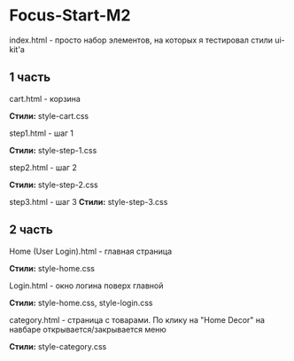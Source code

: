 # Focus-Start-M2

index.html - просто набор элементов, на которых я тестировал стили ui-kit'а

## 1 часть
cart.html - корзина 

**Стили:**
style-cart.css

step1.html - шаг 1 

**Стили:**
style-step-1.css

step2.html - шаг 2 

**Стили:**
style-step-2.css

step3.html - шаг 3
**Стили:**
style-step-3.css

## 2 часть
Home (User Login).html - главная страница 

**Стили:**
style-home.css

Login.html - окно логина поверх главной

**Стили:**
style-home.css, 
style-login.css

category.html - страница с товарами. По клику на "Home Decor" на навбаре открывается/закрывается меню

**Стили:**
style-category.css
